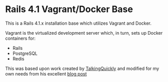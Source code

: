 Rails 4.1 Vagrant/Docker Base
======

This is a Rails 4.1.x installation base which utilizes Vagrant and Docker.

Vagrant is the virtualized development server which, in turn, sets up
Docker containers for:

* Rails
* PostgreSQL
* Redis

This was based upon work created by [TalkingQuickly] and modified for my own needs from his excellent [blog post]


[TalkingQuickly]: https://github.com/TalkingQuickly
[blog post]: http://www.talkingquickly.co.uk/2014/06/rails-development-environment-with-vagrant-and-docker/

